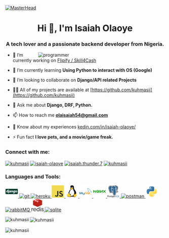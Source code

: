 [![MasterHead](https://images.unsplash.com/photo-1592424002053-21f369ad7fdb?ixlib=rb-1.2.1&ixid=MnwxMjA3fDB8MHxwaG90by1wYWdlfHx8fGVufDB8fHx8&auto=format&fit=crop&w=1374&q=80)](https://github.com/kuhmasii)

<h1 align="center">Hi 👋, I'm Isaiah Olaoye</h1>
<h3 align="center">A tech lover and a passionate backend developer from Nigeria.</h3>
<img align='right' alt='programmer' width='400' src='https://imgs.search.brave.com/yVQR56bl2JL1wf9V9HsGZ5o17fI3XdTsgqIQW90w_cE/rs:fit:734:225:1/g:ce/aHR0cHM6Ly90c2Uz/Lm1tLmJpbmcubmV0/L3RoP2lkPU9JUC5X/ejdxMlBiU1N4blJn/MV9SMGpYeXF3SGFF/eSZwaWQ9QXBp'>

- 🔭 I’m currently working on [Flipify / Skill4Cash](https://github.com/kuhmasii/flipify-backend)

- 🌱 I’m currently learning **Using Python to interact with OS (Google)**

- 👯 I’m looking to collaborate on **Django/API related Projects**

- 👨‍💻 All of my projects are available at [https://github.com/kuhmasii](https://github.com/kuhmasii)

- 💬 Ask me about **Django, DRF, Python.**

- 📫 How to reach me **olaisaiah54@gmail.com**

- 📄 Know about my experiences [kedin.com/in/isaiah-olaoye/](kedin.com/in/isaiah-olaoye/)

- ⚡ Fun fact **I love pets, and a movie/game freak.**

<h3 align="left">Connect with me:</h3>
<p align="left">
<a href="https://twitter.com/kuhmasii" target="blank"><img align="center" src="https://raw.githubusercontent.com/rahuldkjain/github-profile-readme-generator/master/src/images/icons/Social/twitter.svg" alt="kuhmasii" height="30" width="40" /></a>
<a href="https://linkedin.com/in/isaiah-olaoye" target="blank"><img align="center" src="https://raw.githubusercontent.com/rahuldkjain/github-profile-readme-generator/master/src/images/icons/Social/linked-in-alt.svg" alt="isaiah-olaoye" height="30" width="40" /></a>
<a href="https://fb.com/isaiah.thunder.7" target="blank"><img align="center" src="https://raw.githubusercontent.com/rahuldkjain/github-profile-readme-generator/master/src/images/icons/Social/facebook.svg" alt="isaiah.thunder.7" height="30" width="40" /></a>
<a href="https://instagram.com/kuhmasii" target="blank"><img align="center" src="https://raw.githubusercontent.com/rahuldkjain/github-profile-readme-generator/master/src/images/icons/Social/instagram.svg" alt="kuhmasii" height="30" width="40" /></a>
</p>

<h3 align="left">Languages and Tools:</h3>
<p align="left"> <a href="https://www.djangoproject.com/" target="_blank" rel="noreferrer"> <img src="https://raw.githubusercontent.com/devicons/devicon/master/icons/django/django-original.svg" alt="django" width="40" height="40"/> </a> <a href="https://git-scm.com/" target="_blank" rel="noreferrer"> <img src="https://www.vectorlogo.zone/logos/git-scm/git-scm-icon.svg" alt="git" width="40" height="40"/> </a> <a href="https://heroku.com" target="_blank" rel="noreferrer"> <img src="https://www.vectorlogo.zone/logos/heroku/heroku-icon.svg" alt="heroku" width="40" height="40"/> </a> <a href="https://developer.mozilla.org/en-US/docs/Web/JavaScript" target="_blank" rel="noreferrer"> <img src="https://raw.githubusercontent.com/devicons/devicon/master/icons/javascript/javascript-original.svg" alt="javascript" width="40" height="40"/> </a> <a href="https://www.linux.org/" target="_blank" rel="noreferrer"> <img src="https://raw.githubusercontent.com/devicons/devicon/master/icons/linux/linux-original.svg" alt="linux" width="40" height="40"/> </a> <a href="https://www.mysql.com/" target="_blank" rel="noreferrer"> <img src="https://raw.githubusercontent.com/devicons/devicon/master/icons/mysql/mysql-original-wordmark.svg" alt="mysql" width="40" height="40"/> </a> <a href="https://www.nginx.com" target="_blank" rel="noreferrer"> <img src="https://raw.githubusercontent.com/devicons/devicon/master/icons/nginx/nginx-original.svg" alt="nginx" width="40" height="40"/> </a> <a href="https://www.postgresql.org" target="_blank" rel="noreferrer"> <img src="https://raw.githubusercontent.com/devicons/devicon/master/icons/postgresql/postgresql-original-wordmark.svg" alt="postgresql" width="40" height="40"/> </a> <a href="https://postman.com" target="_blank" rel="noreferrer"> <img src="https://www.vectorlogo.zone/logos/getpostman/getpostman-icon.svg" alt="postman" width="40" height="40"/> </a> <a href="https://www.python.org" target="_blank" rel="noreferrer"> <img src="https://raw.githubusercontent.com/devicons/devicon/master/icons/python/python-original.svg" alt="python" width="40" height="40"/> </a> <a href="https://www.rabbitmq.com" target="_blank" rel="noreferrer"> <img src="https://www.vectorlogo.zone/logos/rabbitmq/rabbitmq-icon.svg" alt="rabbitMQ" width="40" height="40"/> </a> <a href="https://redis.io" target="_blank" rel="noreferrer"> <img src="https://raw.githubusercontent.com/devicons/devicon/master/icons/redis/redis-original-wordmark.svg" alt="redis" width="40" height="40"/> </a> <a href="https://www.sqlite.org/" target="_blank" rel="noreferrer"> <img src="https://www.vectorlogo.zone/logos/sqlite/sqlite-icon.svg" alt="sqlite" width="40" height="40"/> </a> </p>

<p><img align="left" src="https://github-readme-stats.vercel.app/api/top-langs?username=kuhmasii&show_icons=true&locale=en&layout=compact" alt="kuhmasii" /></p>

<p>&nbsp;<img align="center" src="https://github-readme-stats.vercel.app/api?username=kuhmasii&show_icons=true&locale=en" alt="kuhmasii" /></p>

<p><img align="center" src="https://github-readme-streak-stats.herokuapp.com/?user=kuhmasii&" alt="kuhmasii" /></p>
